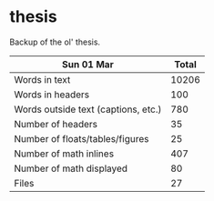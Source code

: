 thesis
======
Backup of the ol' thesis.

Sun 01 Mar | Total
---|---
Words in text| 10206
Words in headers| 100
Words outside text (captions, etc.)| 780
Number of headers| 35
Number of floats/tables/figures| 25
Number of math inlines| 407
Number of math displayed| 80
Files| 27

